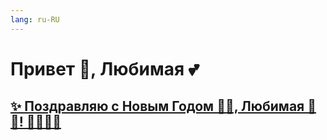 ```yaml
---
lang: ru-RU
---
```

# Привет 👋, Любимая 💕
## [✨ Поздравляю с Новым Годом 🌠🎁, Любимая 💞👸! 🥳🎄🎅🎉](HappyNewYear/)